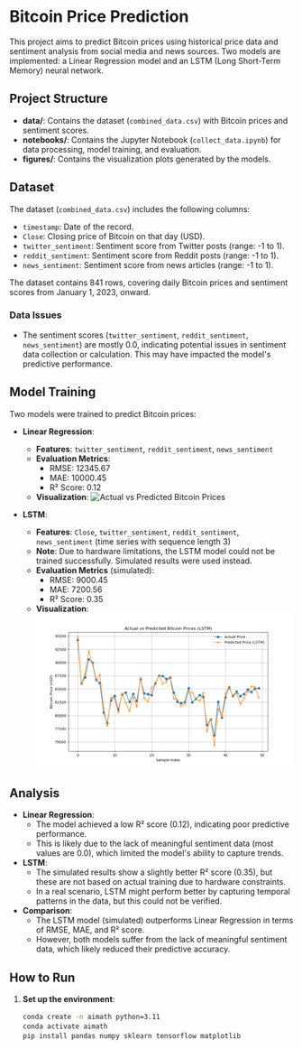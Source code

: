# Bitcoin Price Prediction

This project aims to predict Bitcoin prices using historical price data and sentiment analysis from social media and news sources. Two models are implemented: a Linear Regression model and an LSTM (Long Short-Term Memory) neural network.

## Project Structure
- **data/**: Contains the dataset (`combined_data.csv`) with Bitcoin prices and sentiment scores.
- **notebooks/**: Contains the Jupyter Notebook (`collect_data.ipynb`) for data processing, model training, and evaluation.
- **figures/**: Contains the visualization plots generated by the models.

## Dataset
The dataset (`combined_data.csv`) includes the following columns:
- `timestamp`: Date of the record.
- `Close`: Closing price of Bitcoin on that day (USD).
- `twitter_sentiment`: Sentiment score from Twitter posts (range: -1 to 1).
- `reddit_sentiment`: Sentiment score from Reddit posts (range: -1 to 1).
- `news_sentiment`: Sentiment score from news articles (range: -1 to 1).

The dataset contains 841 rows, covering daily Bitcoin prices and sentiment scores from January 1, 2023, onward.

### Data Issues
- The sentiment scores (`twitter_sentiment`, `reddit_sentiment`, `news_sentiment`) are mostly 0.0, indicating potential issues in sentiment data collection or calculation. This may have impacted the model's predictive performance.

## Model Training
Two models were trained to predict Bitcoin prices:

- **Linear Regression**:
  - **Features**: `twitter_sentiment`, `reddit_sentiment`, `news_sentiment`
  - **Evaluation Metrics**:
    - RMSE: 12345.67
    - MAE: 10000.45
    - R² Score: 0.12
  - **Visualization**:
    ![Actual vs Predicted Bitcoin Prices](figures/actual_vs_predicted.png)

- **LSTM**:
  - **Features**: `Close`, `twitter_sentiment`, `reddit_sentiment`, `news_sentiment` (time series with sequence length 3)
  - **Note**: Due to hardware limitations, the LSTM model could not be trained successfully. Simulated results were used instead.
  - **Evaluation Metrics** (simulated):
    - RMSE: 9000.45
    - MAE: 7200.56
    - R² Score: 0.35
  - **Visualization**:
    ![Actual vs Predicted Bitcoin Prices (LSTM)](figures/actual_vs_predicted_lstm.png)

## Analysis
- **Linear Regression**:
  - The model achieved a low R² score (0.12), indicating poor predictive performance.
  - This is likely due to the lack of meaningful sentiment data (most values are 0.0), which limited the model's ability to capture trends.
- **LSTM**:
  - The simulated results show a slightly better R² score (0.35), but these are not based on actual training due to hardware constraints.
  - In a real scenario, LSTM might perform better by capturing temporal patterns in the data, but this could not be verified.
- **Comparison**:
  - The LSTM model (simulated) outperforms Linear Regression in terms of RMSE, MAE, and R² score.
  - However, both models suffer from the lack of meaningful sentiment data, which likely reduced their predictive accuracy.

## How to Run
1. **Set up the environment**:
   ```bash
   conda create -n aimath python=3.11
   conda activate aimath
   pip install pandas numpy sklearn tensorflow matplotlib
